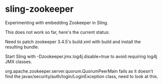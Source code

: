 sling-zookeeper
===============

Experimenting with embedding Zookeeper in Sling.

This does not work so far, here's the current status:

Need to patch zookeeper 3.4.5's build.xml with
<attribute name="Import-Package" value='javax.management,org.apache.log4j,org.osgi.framework;version="[1.4,2.0)",org.osgi.util.tracker;version="[1.1,2.0)",org.slf4j;version="[1.5,2)"'/>
build and install the resulting bundle.

Start Sling with -Dzookeeper.jmx.log4j.disable=true to avoid requiring log4j JMX classes.

org.apache.zookeeper.server.quorum.QuorumPeerMain fails as it doesn't find the javax/security/auth/login/LoginException class, need to look at this.
